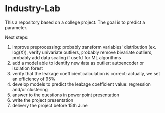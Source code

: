# Industry-Lab
This a repository based on a college project.
The goal is to predict a parameter.

Next steps:
1) improve preprocessing: probably transform variables' distribution (ex. log(X)), verify univariate outliers, probably remove bivariate outliers, probably add data scaling if useful for ML algorithms
2) add a model able to identify new data as outlier: autoencoder or isolation forest
3) verify that the leakage coefficient calculation is correct: actually, we set an efficiency of 95%
4) develop models to predict the leakage coefficient value: regression and/or clustering
5) answer to the questions in power point presentation
6) write the project presentation
7) delivery the project before 15th June
